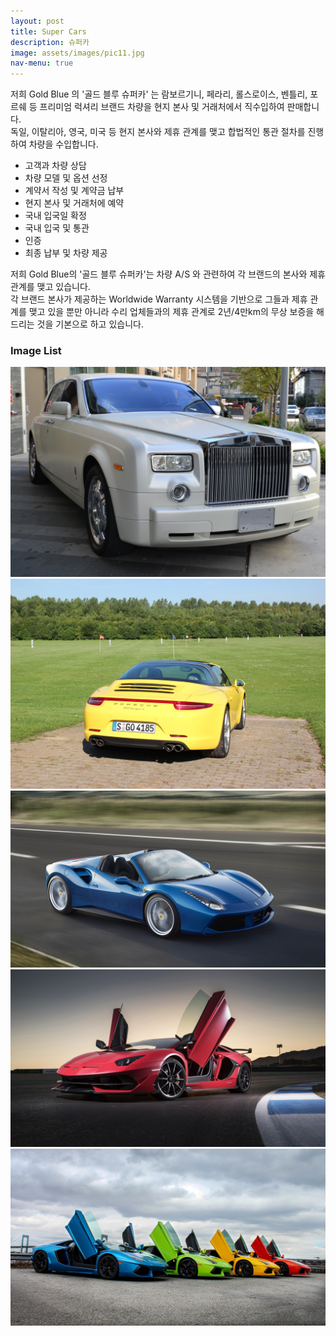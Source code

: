 ```yaml
---
layout: post
title: Super Cars
description: 슈퍼카
image: assets/images/pic11.jpg
nav-menu: true
---
```


저희 Gold Blue 의 '골드 블루 슈퍼카' 는 람보르기니, 페라리, 롤스로이스, 벤틀리, 포르쉐 등 프리미엄 럭셔리 브랜드 차량을 현지 본사 및 거래처에서 직수입하여 판매합니다.  
독일, 이탈리아, 영국, 미국 등 현지 본사와 제휴 관계를 맺고 합법적인 통관 절차를 진행하여 차량을 수입합니다.

- 고객과 차량 상담
- 차량 모델 및 옵션 선정
- 계약서 작성 및 계약금 납부
- 현지 본사 및 거래처에 예약
- 국내 입국일 확정
- 국내 입국 및 통관
- 인증
- 최종 납부 및 차량 제공

저희 Gold Blue의 '골드 블루 슈퍼카'는 차량 A/S 와 관련하여 각 브랜드의 본사와 제휴 관계를 맺고 있습니다.  
각 브랜드 본사가 제공하는 Worldwide Warranty 시스템을 기반으로 그들과 제휴 관계를 맺고 있을 뿐만 아니라 수리 업체들과의 제휴 관계로 2년/4만km의 무상 보증을 해드리는 것을 기본으로 하고 있습니다.

<h3>Image List</h3>

<div class="box alt">
	<div class="row 50% uniform">
		<div class="4u"><span class="image fit"><img src="assets/images/rolls-royce.jpg" alt="" /></span></div>
		<div class="4u"><span class="image fit"><img src="assets/images/pic08.jpg" alt="" /></span></div>
		<div class="4u"><span class="image fit"><img src="assets/images/ferrari1.jpg" alt="" /></span></div>
		<div class="4u"><span class="image fit"><img src="assets/images/aventador1.jpg" alt="" /></span></div>
		<div class="4u"><span class="image fit"><img src="assets/images/lam1.jpg" alt="" /></span></div>
	</div>
</div>
